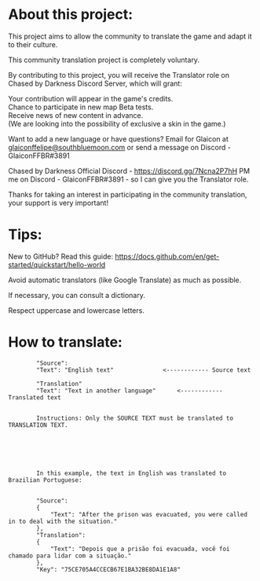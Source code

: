 # About this project:

This project aims to allow the community to translate the game and adapt it to their culture.

This community translation project is completely voluntary. 

By contributing to this project, you will receive the Translator role on Chased by Darkness Discord Server, which will grant:

Your contribution will appear in the game's credits. <br />
Chance to participate in new map Beta tests. <br />
Receive news of new content in advance. <br />
(We are looking into the possibility of exclusive a skin in the game.)


Want to add a new language or have questions? Email for Glaicon at glaiconffelipe@southbluemoon.com or send a message on Discord - GlaiconFFBR#3891


Chased by Darkness Official Discord - https://discord.gg/7Ncna2P7hH
PM me on Discord - GlaiconFFBR#3891 - so I can give you the Translator role.


Thanks for taking an interest in participating in the community translation, your support is very important!


# Tips:

New to GitHub? Read this guide: https://docs.github.com/en/get-started/quickstart/hello-world

Avoid automatic translators (like Google Translate) as much as possible.

If necessary, you can consult a dictionary.

Respect uppercase and lowercase letters.




# How to translate:




			"Source":
			"Text": "English text"				<------------ Source text

			"Translation"
			"Text": "Text in another language"		<------------ Translated text


			Instructions: Only the SOURCE TEXT must be translated to TRANSLATION TEXT.
			





			In this example, the text in English was translated to Brazilian Portuguese:


			"Source":
			{
				"Text": "After the prison was evacuated, you were called in to deal with the situation."
			},
			"Translation":
			{
				"Text": "Depois que a prisão foi evacuada, você foi chamado para lidar com a situação."
			},
			"Key": "75CE705A4CCECB67E1BA32BE8DA1E1A8"
      
      
      
      
      
      
      
